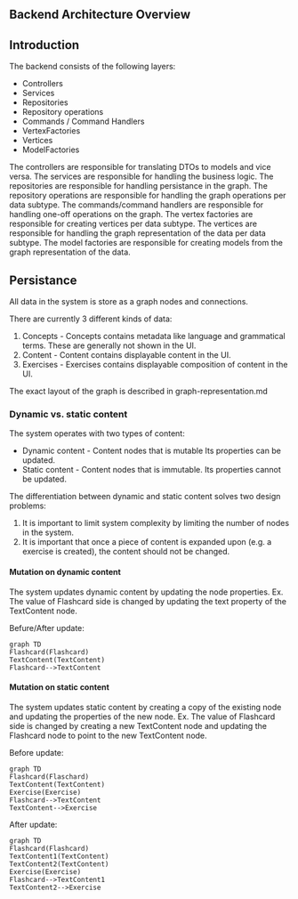 ## Backend Architecture Overview

## Introduction
The backend consists of the following layers: 
- Controllers
- Services
- Repositories
- Repository operations
- Commands / Command Handlers
- VertexFactories
- Vertices
- ModelFactories

The controllers are responsible for translating DTOs to models and vice versa. 
The services are responsible for handling the business logic.
The repositories are responsible for handling persistance in the graph.
The repository operations are responsible for handling the graph operations per data subtype.
The commands/command handlers are responsible for handling one-off operations on the graph.
The vertex factories are responsible for creating vertices per data subtype.
The vertices are responsible for handling the graph representation of the data per data subtype.
The model factories are responsible for creating models from the graph representation of the data.

## Persistance 
All data in the system is store as a graph nodes and connections.

There are currently 3 different kinds of data: 
1. Concepts - Concepts contains metadata like language and grammatical terms. These are generally not shown in the UI. 
2. Content - Content contains displayable content in the UI.
3. Exercises - Exercises contains displayable composition of content in the UI.

The exact layout of the graph is described in graph-representation.md 

### Dynamic vs. static content 
The system operates with two types of content:
- Dynamic content - Content nodes that is mutable Its properties can be updated.
- Static content - Content nodes that is immutable. Its properties cannot be updated. 

The differentiation between dynamic and static content solves two design problems:
1. It is important to limit system complexity by limiting the number of nodes in the system.
2. It is important that once a piece of content is expanded upon (e.g. a exercise is created), the content should not be changed.

#### Mutation on dynamic content
The system updates dynamic content by updating the node properties.
Ex. The value of Flashcard side is changed by updating the text property of the TextContent node.

Befure/After update: 
```mermaid
graph TD
Flashcard(Flashcard)
TextContent(TextContent)
Flashcard-->TextContent
``` 

#### Mutation on static content
The system updates static content by creating a copy of the existing node and updating the properties of the new node.
Ex. The value of Flashcard side is changed by creating a new TextContent node and updating the Flashcard node to point to the new TextContent node.

Before update: 
```mermaid
graph TD 
Flashcard(Flaschard)
TextContent(TextContent)
Exercise(Exercise)
Flashcard-->TextContent
TextContent-->Exercise
```

After update: 
```mermaid
graph TD
Flashcard(Flashcard)
TextContent1(TextContent)
TextContent2(TextContent)
Exercise(Exercise)
Flashcard-->TextContent1
TextContent2-->Exercise
```

